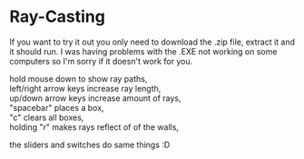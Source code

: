 # Ray-Casting
If you want to try it out you only need to download the .zip file, extract it and it should run.
I was having problems with the .EXE not working on some computers so I'm sorry if it doesn't work for you.

hold mouse down to show ray paths,  
left/right arrow keys increase ray length,  
up/down arrow keys increase amount of rays,  
"spacebar" places a box,  
"c" clears all boxes,  
holding "r" makes rays reflect of of the walls,  

the sliders and switches do same things :D
